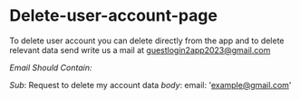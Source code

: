 # Delete-user-account-page
To delete user account you can delete directly from the app and to delete relevant data send write us a mail at guestlogin2app2023@gmail.com 

*Email Should Contain:*


*Sub*: Request to delete my account data
*body*:
  email: 'example@gmail.com'
